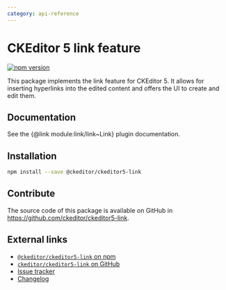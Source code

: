 ```yaml
---
category: api-reference
---
```


# CKEditor 5 link feature

[![npm version](https://badge.fury.io/js/%40ckeditor%2Fckeditor5-link.svg)](https://www.npmjs.com/package/@ckeditor/ckeditor5-link)

This package implements the link feature for CKEditor 5. It allows for inserting hyperlinks into the edited content and offers the UI to create and edit them.

## Documentation

See the {@link module:link/link~Link} plugin documentation.

## Installation

```bash
npm install --save @ckeditor/ckeditor5-link
```

## Contribute

The source code of this package is available on GitHub in https://github.com/ckeditor/ckeditor5-link.

## External links

* [`@ckeditor/ckeditor5-link` on npm](https://www.npmjs.com/package/@ckeditor/ckeditor5-link)
* [`ckeditor/ckeditor5-link` on GitHub](https://github.com/ckeditor/ckeditor5-link)
* [Issue tracker](https://github.com/ckeditor/ckeditor5-link/issues)
* [Changelog](https://github.com/ckeditor/ckeditor5-link/blob/master/CHANGELOG.md)
